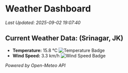 
# Weather Dashboard

_Last Updated: 2025-09-02 19:07:40_

## Current Weather Data: (Srinagar, JK)
- **Temperature:** 15.8 °C ![Temperature Badge](https://img.shields.io/badge/Temperature-Low%20Temp-blue)
- **Wind Speed:** 3.3 km/h ![Wind Speed Badge](https://img.shields.io/badge/Wind%20Speed-Light%20Wind-blue)

*Powered by Open-Meteo API*
